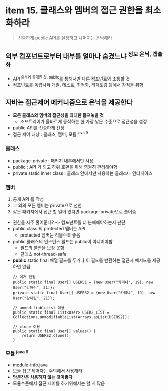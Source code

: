 <h1>item 15. 클래스와 멤버의 접근 권한을 최소화하라</h1>

> 신중하게 public API를 설정하고 나머지는 은닉해라


<h2>외부 컴포넌트로부터 내부를 얼마나 숨겼느냐 <sup>정보 은닉, 캡슐화</sup></h2>

- API <sup>외부에 공개된 것, public</sup>를 통해서만 다른 컴포넌트와 소통할 것
- 컴포넌트를 독립시켜 개발, 테스트, 최적화, 리팩토링 등에서 장점을 취함

<h2>자바는 접근제어 메커니즘으로 은닉을 제공한다</h2>

- **모든 클래스와 멤버의 접근성을 최대한 좁혀놓을 것**
    - 소프트웨어가 올바르게 동작하는 한 가장 낮은 수준으로 접근성을 설정
- public API를 신중하게 선정
- 접근 제어 대상 : 클래스, 멤버, 모듈 <sup>java 9</sup>

<h3>클래스</h3>

- package-private : 패키지 내부에서만 사용  
- public : API 가 되고 하위 호환을 위해 영원히 관리해야함
- private static inner class : 클래스 안에서만 사용하는 클래스나 인터페이스

<h3>멤버</h3>

1. 공개 API 를 작성
2. 그 외의 모든 멤버는 private으로 선언
3. 같은 패키지에서 접근 할 일이 있다면 package-private으로 풀어줌

- 권한을 자주 풀어준다? -> 컴포넌트를 더 분해해야하는지 판단
- public class 의 protected 멤버는 API
    - protected 멤버는 적을수록 좋음
- public 클래스의 인스턴스 필드는 public이 아니어야함
    - 필드의 불변을 보장 못함
    - 클래스 not-thread-safe
- **public** static final 배열 필드를 두거나 이 필드를 반환하는 접근자 메서드를 제공하면 안됨
  ~~~~
  // 이거 안됨
  public static final User[] USERS1 = {new User("카리나", 19), new User("강해린", 21)};
  private static final User[] USERS2 = {new User("카리나", 19), new User("강해린", 21)};
  
  // unmodifiableList 이용
  public static final List<User> USER2_LIST = Collections.unmodifiableList(Arrays.asList(USERS2));
  
  // clone 이용
  public static final User[] values() {
      return USERS2.clone();
  }
  ~~~~

<h3>모듈 <sup>java 9</sup></h3>

- module-info.java
- 모듈 접근 제어자는 주의해서 사용해라
- **당분간은 사용하지 않는 것이좋다**
- 모듈수준에서 접근 제어를 하기위해서는 할 게 많음
